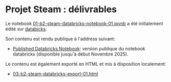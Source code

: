 # Projet Steam : délivrables

Le notebook [01-b2-steam-databricks-notebook-01.ipynb](01-b2-steam-databricks-notebook-01.ipynb) a été initialement édité sur [databicks](https://community.cloud.databricks.com/).

Son contenu est rendu publique à l'address suivant:
- [Published Databricks Notebook](https://databricks-prod-cloudfront.cloud.databricks.com/public/4027ec902e239c93eaaa8714f173bcfc/3677905065488226/3069174859939844/4660714707946372/latest.html): version publique du notebook databricks (disponible jusqu'à début Novembre 2025).

Le contenu est également exporté en HTML et mis à disposition localement:
- [03-b2-steam-databricks-export-01.html](03-b2-steam-databricks-export-01.html)
